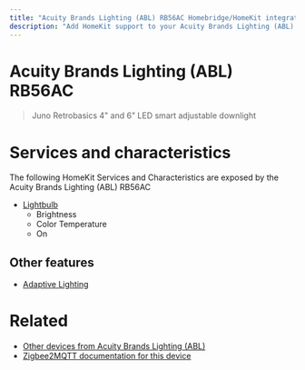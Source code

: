 ```yaml
---
title: "Acuity Brands Lighting (ABL) RB56AC Homebridge/HomeKit integration"
description: "Add HomeKit support to your Acuity Brands Lighting (ABL) RB56AC, using Homebridge, Zigbee2MQTT and homebridge-z2m."
---
```

<!---
This file has been GENERATED using src/docgen/docgen.ts
DO NOT EDIT THIS FILE MANUALLY!
-->
# Acuity Brands Lighting (ABL) RB56AC
> Juno Retrobasics 4" and 6" LED smart adjustable downlight


# Services and characteristics
The following HomeKit Services and Characteristics are exposed by
the Acuity Brands Lighting (ABL) RB56AC

* [Lightbulb](../../light.md)
  * Brightness
  * Color Temperature
  * On

## Other features
* [Adaptive Lighting](../../light.md)

# Related
* [Other devices from Acuity Brands Lighting (ABL)](../index.md#acuity_brands_lighting_abl)
* [Zigbee2MQTT documentation for this device](https://www.zigbee2mqtt.io/devices/RB56AC.html)